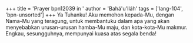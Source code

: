 +++
title = 'Prayer bpn12039 in '
author = 'Bahá'u'lláh'
tags = ['lang-104', 'bpn-unsorted']
+++
Ya Tuhanku! Aku memohon kepada-Mu, dengan Nama-Mu yang teragung, untuk membantuku dalam apa yang akan menyebabkan urusan-urusan hamba-Mu maju, dan kota-kota-Mu makmur. Engkau, sesungguhnya, mempunyai kuasa atas segala benda!
